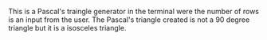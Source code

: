 This is a Pascal's traingle generator in the terminal were the number of rows is an input from the user. 
The Pascal's triangle created is not a 90 degree triangle but it is a isosceles triangle.
